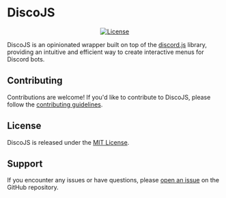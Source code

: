 # DiscoJS

<div align="center">

<!-- [![npm version](https://img.shields.io/npm/v/discojs.svg)](https://www.npmjs.com/package/discojs) --> 
[![License](https://img.shields.io/badge/license-MIT-blue.svg)](https://github.com/yourusername/discojs/blob/main/LICENSE) 

</div>

DiscoJS is an opinionated wrapper built on top of the [discord.js](https://discord.js.org/) library, providing an intuitive and efficient way to create interactive menus for Discord bots.<!-- With DiscoJS, you can easily build menus with pages, modals, buttons, and embeds, enhancing user engagement and improving the overall user experience. -->

<!-- TODO: Features in README -->
<!-- ## Features

- ✨ Create dynamic menus with multiple pages and modals
- 🎨 Customize buttons, embeds, and input fields
- 🔄 Navigate between pages and modals seamlessly
- 🚀 Easy to integrate with existing Discord bots
- 📝 Comprehensive documentation and examples -->

<!-- TODO: Installation in README -->
<!-- ## Installation

To install DiscoJS, make sure you have [Node.js](https://nodejs.org/) installed, then run the following command:

```bash
npm install discojs
```

Or if you prefer using Yarn:

```bash
yarn add discojs
``` -->

<!-- TODO: Usage in README -->
<!-- ## Usage

Here's a basic example of how to create a menu using DiscoJS: -->


## Contributing

Contributions are welcome! If you'd like to contribute to DiscoJS, please follow the [contributing guidelines](https://github.com/yourusername/discojs/blob/main/CONTRIBUTING.md).

## License

DiscoJS is released under the [MIT License](https://github.com/yourusername/discojs/blob/main/LICENSE).

## Support

If you encounter any issues or have questions, please [open an issue](https://github.com/yourusername/discojs/issues) on the GitHub repository.